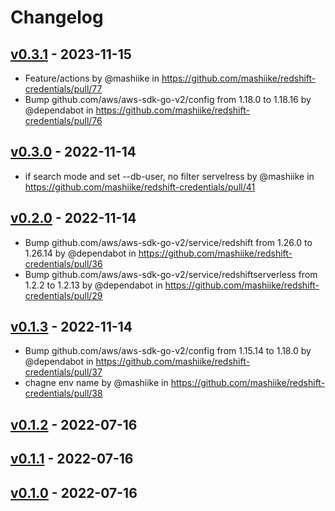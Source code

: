 # Changelog

## [v0.3.1](https://github.com/mashiike/redshift-credentials/compare/v0.3.0...v0.3.1) - 2023-11-15
- Feature/actions by @mashiike in https://github.com/mashiike/redshift-credentials/pull/77
- Bump github.com/aws/aws-sdk-go-v2/config from 1.18.0 to 1.18.16 by @dependabot in https://github.com/mashiike/redshift-credentials/pull/76

## [v0.3.0](https://github.com/mashiike/redshift-credentials/compare/v0.2.0...v0.3.0) - 2022-11-14
- if search mode and set --db-user, no filter servelress by @mashiike in https://github.com/mashiike/redshift-credentials/pull/41

## [v0.2.0](https://github.com/mashiike/redshift-credentials/compare/v0.1.3...v0.2.0) - 2022-11-14
- Bump github.com/aws/aws-sdk-go-v2/service/redshift from 1.26.0 to 1.26.14 by @dependabot in https://github.com/mashiike/redshift-credentials/pull/36
- Bump github.com/aws/aws-sdk-go-v2/service/redshiftserverless from 1.2.2 to 1.2.13 by @dependabot in https://github.com/mashiike/redshift-credentials/pull/29

## [v0.1.3](https://github.com/mashiike/redshift-credentials/compare/v0.1.2...v0.1.3) - 2022-11-14
- Bump github.com/aws/aws-sdk-go-v2/config from 1.15.14 to 1.18.0 by @dependabot in https://github.com/mashiike/redshift-credentials/pull/37
- chagne env name by @mashiike in https://github.com/mashiike/redshift-credentials/pull/38

## [v0.1.2](https://github.com/mashiike/redshift-credentials/compare/v0.1.1...v0.1.2) - 2022-07-16

## [v0.1.1](https://github.com/mashiike/redshift-credentials/compare/v0.1.0...v0.1.1) - 2022-07-16

## [v0.1.0](https://github.com/mashiike/redshift-credentials/commits/v0.1.0) - 2022-07-16
